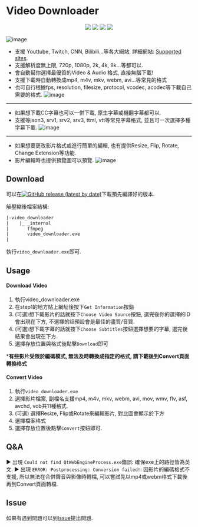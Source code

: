 # Video Downloader

<p align="center">

<img src="https://img.shields.io/badge/made%20by-Alone-blue.svg" >

<img src="https://img.shields.io/badge/python-3.11.9-green.svg">
  
<img src="https://img.shields.io/badge/license-GPL3.0-green.svg">
 
<img src="https://badges.frapsoft.com/os/v1/open-source.svg?v=103" >

</p>

![image](https://github.com/user-attachments/assets/6da709e7-0c95-41a3-9fa5-38bb2322fdf9)
- 支援 Youttube, Twitch, CNN, Bilibili...等各大網站, 詳細網站: [Supported sites](https://github.com/yt-dlp/yt-dlp/blob/2024.07.16/supportedsites.md).
- 支援解析度無上限, 720p, 1080p, 2k, 4k, 8k...等都可以.
- 會自動幫你選擇最優質的Video & Audio 格式, 直接無腦下載!
- 支援下載時自動轉換成mp4, m4v, mkv, webm, avi...等常見的格式
- 也可自行根據fps, resolution, filesize, protocol, vcodec, acodec等下載自己需要的格式.
![image](https://github.com/user-attachments/assets/9e24ff40-d984-43e8-a48a-0c21957c58c2)

---
- 如果想下載CC字幕也可以一併下載, 原生字幕或機翻字幕都可以.
- 支援等json3, srv1, srv2, srv3, ttml, vtt等常見字幕格式, 並且可一次選擇多種字幕下載.
![image](https://github.com/user-attachments/assets/a718e73d-991e-4c9d-b076-1522322a300c)

---

- 如果想要更改影片格式或進行簡單的編輯, 也有提供Resize, Flip, Rotate, Change Extension等功能.
- 影片編輯時也提供預覽圖可以預覽.
![image](https://github.com/user-attachments/assets/782d08f7-acb0-4155-ab7f-d1159e00d319)

## Download
可以在[![GitHub release (latest by date)](https://img.shields.io/github/v/release/Alone/video_downloader)](https://github.com/Alone/video_downloader/releases/latest)下載預先編譯好的版本.

解壓縮後檔案結構:
```tex
|-video_downloader
|    |_ _internal
|       ffmpeg
|       video_downloader.exe
|
```
執行`video_downloader.exe`即可.

## Usage
#### Download Video
1. 執行video_downloader.exe
2. 在step1的地方貼上網址後按下`Get Information`按鈕
3. (可選)想下載影片的話就按下`Choose Video Source`按鈕, 選完後你的選擇的ID會出現在下方, 不選擇的話預設會是最佳的畫質/音質.
4. (可選)想下載字幕的話就按下`Choose Subtitles`按鈕選擇想要的字幕, 選完後結果會出現在下方.
5. 選擇存放位置與格式後點擊`Download`即可

***有些影片受限於編碼模式, 無法及時轉換成指定的格式, 請下載後到Convert頁面轉換格式**

#### Convert Video
1. 執行`video_downloader.exe`
2. 選擇影片檔案, 副檔名支援mp4, m4v, mkv, webm, avi, mov, wmv, flv, asf, avchd, vob共11種格式.
3. (可選) 選擇Resize, Flip或Rotate來編輯影片, 對比圖會顯示於下方
4. 選擇檔案格式
5. 選擇存放位置後點擊`Convert`按鈕即可.

## Q&A
▶ 出現 `Could not find QtWebEngineProcess.exe`錯誤: 確保exe上的路徑皆為英文.
▶ 出現 `ERROR: Postprocessing: Conversion failed!`: 因影片的編碼格式不支援, 所以無法在合併聲音與影像時轉檔, 可以嘗試先以mp4或webm格式下載後再到Convert頁面轉檔.

## Issue
如果有遇到問題可以到[Issue](https://github.com/Alone0506/video_downloader/issues)提出問題.
